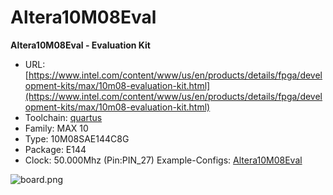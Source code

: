 # Altera10M08Eval
**Altera10M08Eval - Evaluation Kit**

* URL: [https://www.intel.com/content/www/us/en/products/details/fpga/development-kits/max/10m08-evaluation-kit.html](https://www.intel.com/content/www/us/en/products/details/fpga/development-kits/max/10m08-evaluation-kit.html)
* Toolchain: [quartus](../../generator/toolchains/quartus/README.md)
* Family: MAX 10
* Type: 10M08SAE144C8G
* Package: E144
* Clock: 50.000Mhz (Pin:PIN_27)
 Example-Configs: [Altera10M08Eval](../../configs/Altera10M08Eval)

![board.png](board.png)

